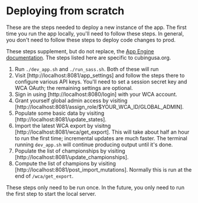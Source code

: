 # Deploying from scratch

These are the steps needed to deploy a new instance of the app.  The first time you run the app locally, you'll need to follow these steps.  In general, you don't need to follow these steps to deploy code changes to prod.

These steps supplement, but do not replace, the [App Engine documentation](https://cloud.google.com/appengine/docs/standard/python/quickstart).  The steps listed here are specific to cubingusa.org.

1. Run `./dev_app.sh` and `./run_sass.sh`.  Both of these will run 
1. Visit [http://localhost:8081/app_settings] and follow the steps there to configure various API keys.  You'll need to set a session secret key and WCA OAuth; the remaining settings are optional.
1. Sign in using [http://localhost:8080/login] with your WCA account.
1. Grant yourself global admin access by visiting [http://localhost:8081/assign_role/$YOUR_WCA_ID/GLOBAL_ADMIN].
1. Populate some basic data by visiting [http://localhost:8081/update_states].
1. Import the latest WCA export by visitng [http://localhost:8081/wca/get_export].  This will take about half an hour to run the first time; incremental updates are much faster.  The terminal running `dev_app.sh` will continue producing output until it's done.
1. Populate the list of championships by visiting [http://localhost:8081/update_championships].
1. Compute the list of champions by visiting [http://localhost:8081/post_import_mutations].  Normally this is run at the end of `/wca/get_export`.

These steps only need to be run once.  In the future, you only need to run the first step to start the local server.
